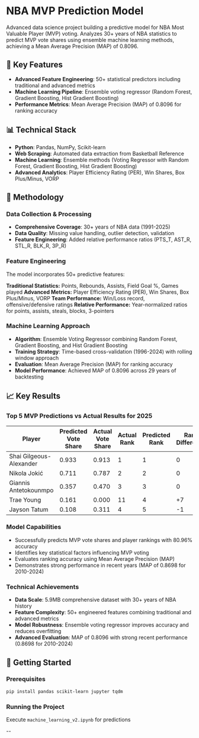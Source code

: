 # NBA MVP Prediction Model


Advanced data science project building a predictive model for NBA Most Valuable Player (MVP) voting. Analyzes 30+ years of NBA statistics to predict MVP vote shares using ensemble machine learning methods, achieving a Mean Average Precision (MAP) of 0.8096.

## 🎯 Key Features

- **Advanced Feature Engineering**: 50+ statistical predictors including traditional and advanced metrics
- **Machine Learning Pipeline**: Ensemble voting regressor (Random Forest, Gradient Boosting, Hist Gradient Boosting)
- **Performance Metrics**: Mean Average Precision (MAP) of 0.8096 for ranking accuracy

## 📊 Technical Stack

- **Python**: Pandas, NumPy, Scikit-learn
- **Web Scraping**: Automated data extraction from Basketball Reference
- **Machine Learning**: Ensemble methods (Voting Regressor with Random Forest, Gradient Boosting, Hist Gradient Boosting)
- **Advanced Analytics**: Player Efficiency Rating (PER), Win Shares, Box Plus/Minus, VORP

## 🔬 Methodology

### Data Collection & Processing
- **Comprehensive Coverage**: 30+ years of NBA data (1991-2025)
- **Data Quality**: Missing value handling, outlier detection, validation
- **Feature Engineering**: Added relative performance ratios (PTS_T, AST_R, STL_R, BLK_R, 3P_R)

### Feature Engineering
The model incorporates 50+ predictive features:

**Traditional Statistics:** Points, Rebounds, Assists, Field Goal %, Games played
**Advanced Metrics:** Player Efficiency Rating (PER), Win Shares, Box Plus/Minus, VORP
**Team Performance:** Win/Loss record, offensive/defensive ratings
**Relative Performance:** Year-normalized ratios for points, assists, steals, blocks, 3-pointers

### Machine Learning Approach
- **Algorithm**: Ensemble Voting Regressor combining Random Forest, Gradient Boosting, and Hist Gradient Boosting
- **Training Strategy**: Time-based cross-validation (1996-2024) with rolling window approach
- **Evaluation**: Mean Average Precision (MAP) for ranking accuracy
- **Model Performance**: Achieved MAP of 0.8096 across 29 years of backtesting

## 📈 Key Results
### Top 5 MVP Predictions vs Actual Results for 2025

| Player | Predicted Vote Share | Actual Vote Share | Actual Rank | Predicted Rank | Rank Difference |
|--------|---------------------|-------------------|-------------|----------------|-----------------|
| Shai Gilgeous-Alexander | 0.933 | 0.913 | 1 | 1 | 0 |
| Nikola Jokić | 0.711 | 0.787 | 2 | 2 | 0 |
| Giannis Antetokounmpo | 0.357 | 0.470 | 3 | 3 | 0 |
| Trae Young | 0.161 | 0.000 | 11 | 4 | +7 |
| Jayson Tatum | 0.108 | 0.311 | 4 | 5 | -1 |
### Model Capabilities
- Successfully predicts MVP vote shares and player rankings with 80.96% accuracy
- Identifies key statistical factors influencing MVP voting
- Evaluates ranking accuracy using Mean Average Precision (MAP)
- Demonstrates strong performance in recent years (MAP of 0.8698 for 2010-2024)

### Technical Achievements
- **Data Scale**: 5.9MB comprehensive dataset with 30+ years of NBA history
- **Feature Complexity**: 50+ engineered features combining traditional and advanced metrics
- **Model Robustness**: Ensemble voting regressor improves accuracy and reduces overfitting
- **Advanced Evaluation**: MAP of 0.8096 with strong recent performance (0.8698 for 2010-2024)

## 🚀 Getting Started

### Prerequisites
```bash
pip install pandas scikit-learn jupyter tqdm
```

### Running the Project
Execute `machine_learning_v2.ipynb` for predictions

--
